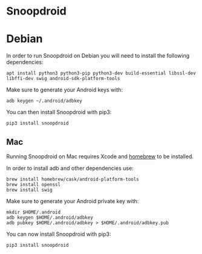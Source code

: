 # Snoopdroid

# Debian

In order to run Snoopdroid on Debian you will need to install the following dependencies:

    apt install python3 python3-pip python3-dev build-essential libssl-dev libffi-dev swig android-sdk-platform-tools

Make sure to generate your Android keys with:

    adb keygen ~/.android/adbkey

You can then install Snoopdroid with pip3:

    pip3 install snoopdroid

## Mac

Running Snoopdroid on Mac requires Xcode and [homebrew](https://brew.sh) to be installed.

In order to install adb and other dependencies use:

    brew install homebrew/cask/android-platform-tools
    brew install openssl
    brew install swig

Make sure to generate your Android private key with:

    mkdir $HOME/.android
    adb keygen $HOME/.android/adbkey
    adb pubkey $HOME/.android/adbkey > $HOME/.android/adbkey.pub

You can now install Snoopdroid with pip3:

    pip3 install snoopdroid
